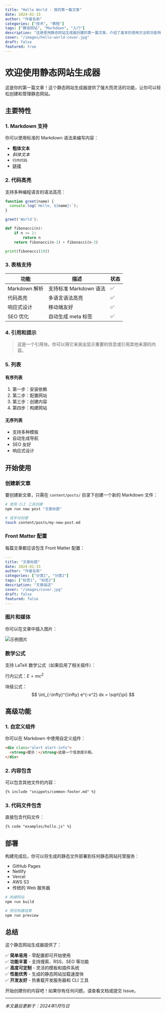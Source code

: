 ```yaml
---
title: "Hello World - 我的第一篇文章"
date: 2024-01-15
author: "作者名称"
categories: ["技术", "教程"]
tags: ["静态网站", "Markdown", "入门"]
description: "这是使用静态网站生成器创建的第一篇文章，介绍了基本的使用方法和功能特性。"
cover: "/images/hello-world-cover.jpg"
draft: false
featured: true
---
```


# 欢迎使用静态网站生成器

这是你的第一篇文章！这个静态网站生成器提供了强大而灵活的功能，让你可以轻松创建和管理静态网站。

## 主要特性

### 1. Markdown 支持

你可以使用标准的 Markdown 语法来编写内容：

- **粗体文本**
- *斜体文本*
- `行内代码`
- [链接](https://example.com)

### 2. 代码高亮

支持多种编程语言的语法高亮：

```javascript
function greet(name) {
  console.log(`Hello, ${name}!`);
}

greet('World');
```

```python
def fibonacci(n):
    if n <= 1:
        return n
    return fibonacci(n-1) + fibonacci(n-2)

print(fibonacci(10))
```

### 3. 表格支持

| 功能 | 描述 | 状态 |
|------|------|------|
| Markdown 解析 | 支持标准 Markdown 语法 | ✅ |
| 代码高亮 | 多语言语法高亮 | ✅ |
| 响应式设计 | 移动端友好 | ✅ |
| SEO 优化 | 自动生成 meta 标签 | ✅ |

### 4. 引用和提示

> 这是一个引用块。你可以用它来突出显示重要的信息或引用其他来源的内容。

### 5. 列表

#### 有序列表
1. 第一步：安装依赖
2. 第二步：配置网站
3. 第三步：创建内容
4. 第四步：构建网站

#### 无序列表
- 支持多种模板
- 自动生成导航
- SEO 友好
- 响应式设计

## 开始使用

### 创建新文章

要创建新文章，只需在 `content/posts/` 目录下创建一个新的 Markdown 文件：

```bash
# 使用 CLI 工具创建
npm run new post "文章标题"

# 或手动创建
touch content/posts/my-new-post.md
```

### Front Matter 配置

每篇文章都应该包含 Front Matter 配置：

```yaml
---
title: "文章标题"
date: 2024-01-15
author: "作者名称"
categories: ["分类1", "分类2"]
tags: ["标签1", "标签2"]
description: "文章描述"
cover: "/images/cover.jpg"
draft: false
featured: false
---
```

### 图片和媒体

你可以在文章中插入图片：

![示例图片](/images/example.jpg "图片标题")

### 数学公式

支持 LaTeX 数学公式（如果启用了相关插件）：

行内公式：$E = mc^2$

块级公式：
$$
\int_{-\infty}^{\infty} e^{-x^2} dx = \sqrt{\pi}
$$

## 高级功能

### 1. 自定义组件

你可以在 Markdown 中使用自定义组件：

```html
<div class="alert alert-info">
  <strong>提示：</strong>这是一个信息提示框。
</div>
```

### 2. 内容包含

可以包含其他文件的内容：

```markdown
{% include "snippets/common-footer.md" %}
```

### 3. 代码文件包含

直接包含代码文件：

```markdown
{% code "examples/hello.js" %}
```

## 部署

构建完成后，你可以将生成的静态文件部署到任何静态网站托管服务：

- GitHub Pages
- Netlify
- Vercel
- AWS S3
- 传统的 Web 服务器

```bash
# 构建网站
npm run build

# 预览构建结果
npm run preview
```

## 总结

这个静态网站生成器提供了：

✅ **简单易用** - 零配置即可开始使用  
✅ **功能丰富** - 支持搜索、RSS、SEO 等功能  
✅ **高度可定制** - 灵活的模板和插件系统  
✅ **性能优秀** - 生成的静态网站加载速度快  
✅ **开发友好** - 热重载开发服务器和 CLI 工具  

开始创建你的内容吧！如果你有任何问题，请查看文档或提交 Issue。

---

*本文最后更新于：2024年1月15日*
